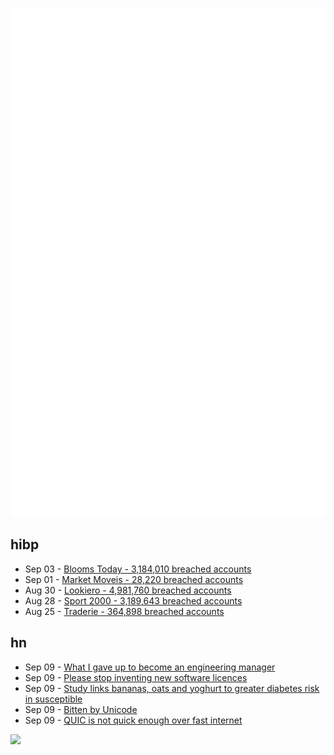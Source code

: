 ![Metrics](https://raw.githubusercontent.com/phixion/phixion/master/metrics.svg)

## hibp

<!--
for https://github.com/phixion/phixion/blob/main/.github/workflows/feeds.yml
-->
<!--START_SECTION:haveibeenpwnd-->
- Sep 03 - [Blooms Today - 3,184,010 breached accounts](https://haveibeenpwned.com/PwnedWebsites#BloomsToday)
- Sep 01 - [Market Moveis - 28,220 breached accounts](https://haveibeenpwned.com/PwnedWebsites#MarketMoveis)
- Aug 30 - [Lookiero - 4,981,760 breached accounts](https://haveibeenpwned.com/PwnedWebsites#Lookiero)
- Aug 28 - [Sport 2000 - 3,189,643 breached accounts](https://haveibeenpwned.com/PwnedWebsites#Sport2000)
- Aug 25 - [Traderie - 364,898 breached accounts](https://haveibeenpwned.com/PwnedWebsites#Traderie)
<!--END_SECTION:haveibeenpwnd-->

## hn

<!--
for https://github.com/phixion/phixion/blob/main/.github/workflows/feeds.yml
-->
<!--START_SECTION:hn-->
- Sep 09 - [What I gave up to become an engineering manager](https://emdiary.substack.com/p/what-i-gave-up-to-become-an-em)
- Sep 09 - [Please stop inventing new software licences](https://shkspr.mobi/blog/2020/09/please-stop-inventing-new-software-licences/)
- Sep 09 - [Study links bananas, oats and yoghurt to greater diabetes risk in susceptible](https://www.theguardian.com/society/article/2024/sep/08/study-links-bananas-oats-and-yoghurt-to-greater-diabetes-risk-in-susceptible-children)
- Sep 09 - [Bitten by Unicode](https://pyatl.dev/2024/09/01/bitten-by-unicode/)
- Sep 09 - [QUIC is not quick enough over fast internet](https://dl.acm.org/doi/10.1145/3589334.3645323)
<!--END_SECTION:hn-->

<!--
for https://yhype.me
-->
![](https://hit.yhype.me/github/profile?user_id=13013670)
